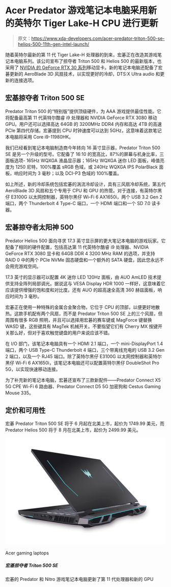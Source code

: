 # Acer Predator 游戏笔记本电脑采用新的英特尔 Tiger Lake-H CPU 进行更新

> 原文：<https://www.xda-developers.com/acer-predator-triton-500-se-helios-500-11th-gen-intel-launch/>

随着英特尔最新的第 11 代 Tiger Lake-H 处理器的到来，宏碁正在改造其游戏笔记本电脑系列。该公司宣布了掠夺者 Triton 500 和 Helios 500 的最新版本，也采用了 [NVIDIA 的 GeForce RTX 30 系列](https://www.xda-developers.com/nvidia-geforce-rtx-30-series-mobile-gpus-for-laptops-officially-announced/)移动显卡。新的笔记本电脑还配备了宏碁更新的 AeroBlade 3D 风扇技术，以实现更好的冷却，DTS:X Ultra audio 和更新的连接选项。

## 宏基掠夺者 Triton 500 SE

Predator Triton 500 的“特别版”提供顶级硬件，为 AAA 游戏提供最佳性能。它将配备最高第 11 代英特尔酷睿 i9 处理器和 NVIDIA GeForce RTX 3080 移动 GPU。用户还可以选择高达 64GB 的 3200MHz DDR4 内存和高达 4TB 的高速 PCIe 第四代存储。宏碁提到 CPU 时钟速度可以达到 5GHz，这意味着这款笔记本电脑将采用 Core i9-11980HK。

我们已经看到笔记本电脑制造商今年转向 16 英寸显示器，Predator Triton 500 SE 是另一个升级的型号。它配备了 16:10 的宽高比，87%的屏幕与机身比率，三面板选项- 165Hz WQXGA 液晶显示器；165Hz WQXGA 迷你 LED 面板，峰值亮度为 1250 尼特，100%覆盖 sRGB 色域，或 240Hz WQXGA IPS PolarBlack 面板，响应时间为 3 毫秒；以及 DCI-P3 色域的 100%覆盖。

如上所述，新的冷却系统包括宏碁的涡流冷却设计，具有三风扇冷却系统，第五代 AeroBlade 3D 风扇和五个专用于 CPU 和 GPU 的热管。对于连接，有英特尔黑仔 E3100G 以太网控制器，英特尔黑仔 Wi-Fi 6 AX1650i，两个 USB 3.2 Gen 2 端口，两个 Thunderbolt 4 Type-C 端口，一个 HDMI 端口和一个 SD 7.0 读卡器。

## 宏碁掠夺者太阳神 500

Predator Helios 500 面向寻求 17.3 英寸显示屏的更大笔记本电脑的游戏玩家。它配备了相同的硬件配置，包括高达第 11 代英特尔酷睿 i9 处理器、NVIDIA GeForce RTX 3080 显卡和 64GB DDR 4 3200 MHz RAM 的选项，并支持 RAID 0 中的两个 PCIe NVMe 固态硬盘和一个额外的 SATA 硬盘，因此您永远不会用完游戏空间。

17.3 英寸的显示器可以配置 4K 迷你 LED 120Hz 面板，由 AUO AmLED 技术提供支持全阵列局部调光。据说这与 VESA Display HDR 1000 一样好，这意味着它应该提供增强的饱和度和对比度。还有 AUO 的超高速全高清 360 赫兹面板，响应时间为 3 毫秒。

宏碁正在使用一种特殊的金属合金聚合物，它位于 CPU 的顶部，以便更好地散热。这款手机配有两个风扇，而不是 Predator Triton 500 SE 上的三个风扇，但周围有很多 RGB 照明，并且可以选择用宏碁的赛车键或 MagForce 键替换 WASD 键，这些键具有 MagTek 机械开关。不要指望它们有 Cherry MX 按键开关那么好，但对于喜欢触觉键盘的用户来说应该不错。

在 I/O 部门，该笔记本电脑具有一个 HDMI 2.1 端口，一个 mini-DisplayPort 1.4 端口，两个 USB Type-C Thunderbolt 4 端口，三个带离线充电的 USB 3.2 Gen 2 端口，以及一个 RJ45 端口。除了英特尔黑仔 E3100G 以太网控制器和英特尔黑仔 Wi-Fi 6 AX1650i，该笔记本电脑还可以配置英特尔黑仔 DoubleShot Pro 5G，以实现快速移动连接。

为了补充新的笔记本电脑，宏碁还宣布了三款新配件——Predator Connect X5 5G CPE Wi-Fi 6 路由器、Predator Connect D5 5G 加密狗和 Cestus Gaming Mouse 335。

## 定价和可用性

宏碁 Predator Triton 500 SE 将于 6 月起在北美上市，起价为 1749.99 美元，而 Predator Helios 500 将于 8 月在北美上市，起价为 2499.99 美元。

 <picture>![Acer's Predator and Nitro gaming laptops are updated with 11th-gen processors and new GPUs](img/0cdf71b06b67b3ecd9d35eb4cb387747.png)</picture> 

Acer gaming laptops

##### 宏基掠夺者 Triton 500 SE

宏碁的 Predator 和 Nitro 游戏笔记本电脑更新了第 11 代处理器和新的 GPU